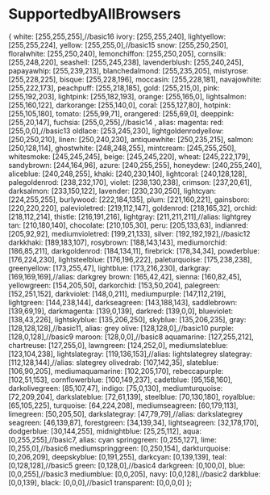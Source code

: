 # SupportedbyAllBrowsers

{
white:								[255,255,255],//basic16
ivory:								[255,255,240],
lightyellow:					[255,255,224],
yellow:							[255,255,0],//basic15
snow:								[255,250,250],
floralwhite:					[255,250,240],
lemonchiffon:				[255,250,205],
cornsilk:						[255,248,220],
seashell:						[255,245,238],
lavenderblush:				[255,240,245],
papayawhip:					[255,239,213],
blanchedalmond:			[255,235,205],
mistyrose:						[255,228,225],
bisque:							[255,228,196],
moccasin:						[255,228,181],
navajowhite:				[255,222,173],
peachpuff:						[255,218,185],
gold:								[255,215,0],
pink:								[255,192,203],
lightpink:						[255,182,193],
orange:							[255,165,0],
lightsalmon:					[255,160,122],
darkorange:					[255,140,0],
coral:								[255,127,80],
hotpink:							[255,105,180],
tomato:							[255,99,71],
orangered:					[255,69,0],
deeppink:						[255,20,147],
fuchsia:							[255,0,255],//basic14 , alias: magenta:
red:									[255,0,0],//basic13
oldlace:							[253,245,230],
lightgoldenrodyellow:[250,250,210],
linen:								[250,240,230],
antiquewhite:				[250,235,215],
salmon:							[250,128,114],
ghostwhite:					[248,248,255],
mintcream:					[245,255,250],
whitesmoke:					[245,245,245],
beige:								[245,245,220],
wheat:							[245,222,179],
sandybrown:				[244,164,96],
azure:								[240,255,255],
honeydew:					[240,255,240],
aliceblue:						[240,248,255],
khaki:								[240,230,140],
lightcoral:						[240,128,128],
palegoldenrod:			[238,232,170],
violet:							[238,130,238],
crimson:						[237,20,61],
darksalmon:					[233,150,122],
lavender:						[230,230,250],
lightcyan:						[224,255,255],
burlywood:					[222,184,135],
plum:								[221,160,221],
gainsboro:					[220,220,220],
palevioletred:				[219,112,147],
goldenrod:					[218,165,32],
orchid:							[218,112,214],
thistle:							[216,191,216],
lightgray:						[211,211,211],//alias: lightgrey
tan:									[210,180,140],
chocolate:						[210,105,30],
peru:								[205,133,63],
indianred:						[205,92,92],
mediumvioletred:		[199,21,133],
silver:								[192,192,192],//basic12
darkkhaki:						[189,183,107],
rosybrown:					[188,143,143],
mediumorchid:			[186,85,211],
darkgoldenrod:			[184,134,11],
firebrick:						[178,34,34],
powderblue:					[176,224,230],
lightsteelblue:				[176,196,222],
paleturquoise:				[175,238,238],
greenyellow:				[173,255,47],
lightblue:						[173,216,230],
darkgray:						[169,169,169],//alias: darkgrey
brown:							[165,42,42],
sienna:							[160,82,45],
yellowgreen:				[154,205,50],
darkorchid:					[153,50,204],
palegreen:						[152,251,152],
darkviolet:					[148,0,211],
mediumpurple:			[147,112,219],
lightgreen:					[144,238,144],
darkseagreen:				[143,188,143],
saddlebrown:				[139,69,19],
darkmagenta:				[139,0,139],
darkred:							[139,0,0],
blueviolet:						[138,43,226],
lightskyblue:				[135,206,250],
skyblue:							[135,206,235],
gray:								[128,128,128],//basic11, alias: grey
olive:								[128,128,0],//basic10
purple:							[128,0,128],//basic9
maroon:							[128,0,0],//basic8
aquamarine:					[127,255,212],
chartreuse:					[127,255,0],
lawngreen:					[124,252,0],
mediumslateblue:		[123,104,238],
lightslategray:				[119,136,153],//alias: lightslategrey
slategray:						[112,128,144],//alias: slategrey
olivedrab:						[107,142,35],
slateblue:						[106,90,205],
mediumaquamarine:	[102,205,170],
rebeccapurple:				[102,51,153],
cornflowerblue:			[100,149,237],
cadetblue:						[95,158,160],
darkolivegreen:			[85,107,47],
indigo:							[75,0,130],
mediumturquoise:		[72,209,204],
darkslateblue:				[72,61,139],
steelblue:						[70,130,180],
royalblue:						[65,105,225],
turquoise:						[64,224,208],
mediumseagreen:		[60,179,113],
limegreen:					[50,205,50],
darkslategray:				[47,79,79],//alias: darkslategrey
seagreen:						[46,139,87],
forestgreen:					[34,139,34],
lightseagreen:				[32,178,170],
dodgerblue:					[30,144,255],
midnightblue:				[25,25,112],
aqua:								[0,255,255],//basic7, alias: cyan
springgreen:					[0,255,127],
lime:								[0,255,0],//basic6
mediumspringgreen:	[0,250,154],
darkturquoise:				[0,206,209],
deepskyblue:				[0,191,255],
darkcyan:						[0,139,139],
teal:								[0,128,128],//basic5
green:							[0,128,0],//basic4
darkgreen:					[0,100,0],
blue:								[0,0,255],//basic3
mediumblue:				[0,0,205],
navy:								[0,0,128],//basic2
darkblue:						[0,0,139],
black:								[0,0,0],//basic1
transparent:					[0,0,0,0]
};
















